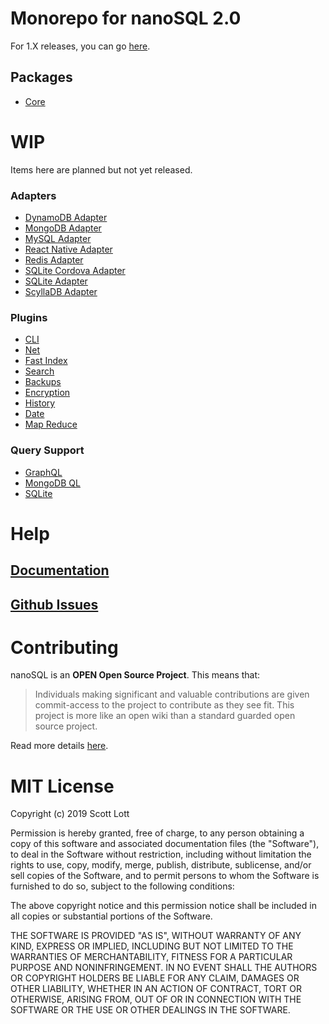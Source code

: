 # Monorepo for nanoSQL 2.0
For 1.X releases, you can go [here](https://github.com/ClickSimply/Nano-SQL/tree/1.X/).

## Packages
- [Core](https://github.com/ClickSimply/Nano-SQL/tree/2.0/packages/Core)

# WIP
Items here are planned but not yet released.

### Adapters
- [DynamoDB Adapter](https://github.com/ClickSimply/Nano-SQL/tree/2.0/packages/Adapter-DynamoDB)
- [MongoDB Adapter](https://github.com/ClickSimply/Nano-SQL/tree/2.0/packages/Adapter-MongoDB)
- [MySQL Adapter](https://github.com/ClickSimply/Nano-SQL/tree/2.0/packages/Adapter-MySQL)
- [React Native Adapter](https://github.com/ClickSimply/Nano-SQL/tree/2.0/packages/Adapter-ReactNative)
- [Redis Adapter](https://github.com/ClickSimply/Nano-SQL/tree/2.0/packages/Adapter-Redis)
- [SQLite Cordova Adapter](https://github.com/ClickSimply/Nano-SQL/tree/2.0/packages/Adapter-SQLite-Cordova)
- [SQLite Adapter](https://github.com/ClickSimply/Nano-SQL/tree/2.0/packages/Adapter-SQLite3)
- [ScyllaDB Adapter](https://github.com/ClickSimply/Nano-SQL/tree/2.0/packages/Adapter-ScyllaDB)

### Plugins
- [CLI](https://github.com/ClickSimply/Nano-SQL/tree/2.0/packages/cli)
- [Net](https://github.com/ClickSimply/Nano-SQL/tree/2.0/packages/Plugin-Net)
- [Fast Index](https://github.com/ClickSimply/Nano-SQL/tree/2.0/packages/Plugin-FastIndex)
- [Search](https://github.com/ClickSimply/Nano-SQL/tree/2.0/packages/Plugin-Search)
- [Backups](https://github.com/ClickSimply/Nano-SQL/tree/2.0/packages/Plugin-Backups)
- [Encryption](https://github.com/ClickSimply/Nano-SQL/tree/2.0/packages/Plugin-Encryption)
- [History](https://github.com/ClickSimply/Nano-SQL/tree/2.0/packages/Plugin-History)
- [Date](https://github.com/ClickSimply/Nano-SQL/tree/2.0/packages/Plugin-Date)
- [Map Reduce](https://github.com/ClickSimply/Nano-SQL/tree/2.0/packages/Plugin-MapReduce)

### Query Support
- [GraphQL](https://github.com/ClickSimply/Nano-SQL/tree/2.0/packages/Query-GraphQL)
- [MongoDB QL](https://github.com/ClickSimply/Nano-SQL/tree/2.0/packages/Query-MongoDB-QL)
- [SQLite](https://github.com/ClickSimply/Nano-SQL/tree/2.0/packages/Query-SQLite)

# Help

## [Documentation](https://nanosql.gitbook.io/docs/)
## [Github Issues](https://github.com/ClickSimply/Nano-SQL/issues)

# Contributing

nanoSQL is an **OPEN Open Source Project**. This means that:

> Individuals making significant and valuable contributions are given commit-access to the project to contribute as they see fit. This project is more like an open wiki than a standard guarded open source project.

Read more details [here](http://openopensource.org/).

# MIT License

Copyright (c) 2019 Scott Lott

Permission is hereby granted, free of charge, to any person obtaining a copy
of this software and associated documentation files (the "Software"), to deal
in the Software without restriction, including without limitation the rights
to use, copy, modify, merge, publish, distribute, sublicense, and/or sell
copies of the Software, and to permit persons to whom the Software is
furnished to do so, subject to the following conditions:

The above copyright notice and this permission notice shall be included in all
copies or substantial portions of the Software.

THE SOFTWARE IS PROVIDED "AS IS", WITHOUT WARRANTY OF ANY KIND, EXPRESS OR
IMPLIED, INCLUDING BUT NOT LIMITED TO THE WARRANTIES OF MERCHANTABILITY,
FITNESS FOR A PARTICULAR PURPOSE AND NONINFRINGEMENT. IN NO EVENT SHALL THE
AUTHORS OR COPYRIGHT HOLDERS BE LIABLE FOR ANY CLAIM, DAMAGES OR OTHER
LIABILITY, WHETHER IN AN ACTION OF CONTRACT, TORT OR OTHERWISE, ARISING FROM,
OUT OF OR IN CONNECTION WITH THE SOFTWARE OR THE USE OR OTHER DEALINGS IN THE
SOFTWARE.